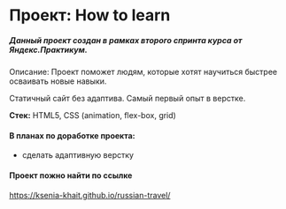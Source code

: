 #  Проект: How to learn

##### Данный проект создан в рамках второго спринта курса от Яндекс.Практикум.

Описание: Проект поможет людям, которые хотят научиться быстрее осваивать новые навыки. 

Статичный сайт без адаптива. Самый первый опыт в верстке.

**Стек:** HTML5, CSS (animation, flex-box, grid) 

#### В планах по доработке проекта: 
+  сделать адаптивную верстку

#### Проект пожно найти по ссылке

https://ksenia-khait.github.io/russian-travel/
